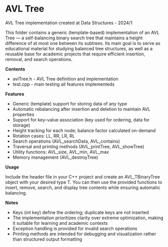 # AVL Tree
AVL Tree implementation created at Data Structures - 2024/1

This folder  contains a generic (template-based) implementation of an AVL Tree — a self-balancing binary search tree that maintains a height difference of at most one between its subtrees.
Its main goal is to serve as educational material for studying balanced tree structures, as well as a reusable base for academic projects that require efficient insertion, removal, and search operations.

**Contents**
- avlTree.h - AVL Tree definition and implementation
- test.cpp - main testing all features implementeds

**Features**
- Generic (template) support for storing data of any type
- Automatic rebalancing after insertion and deletion to maintain AVL properties
- Support for key–value association (key used for ordering, data for storage)
- Height tracking for each node; balance factor calculated on-demand
- Rotation cases: LL, RR, LR, RL
- Search operations (AVL_searchData, AVL_contains)
- Traversal and printing methods (AVL_printTree, AVL_showTree)
- Utility functions: AVL_size, AVL_min, AVL_max
- Memory management (AVL_destroyTree)

**Usage**

Include the header file in your C++ project and create an AVL_TBinaryTree<T> object with your desired type T.
You can then use the provided functions to insert, remove, search, and display tree contents while ensuring automatic balancing.

**Notes**
- Keys (int key) define the ordering; duplicate keys are not inserted
- The implementation prioritizes clarity over extreme optimization, making it suitable for learning and academic contexts
- Exception handling is provided for invalid search operations
- Printing methods are intended for debugging and visualization rather than structured output formatting